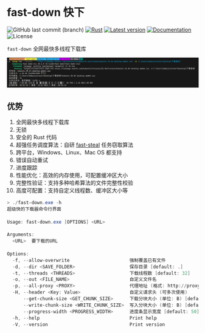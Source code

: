 # fast-down 快下

![GitHub last commit (branch)](https://img.shields.io/github/last-commit/share121/fast-down/main)
[![Rust](https://github.com/share121/fast-down/workflows/Test/badge.svg)](https://github.com/share121/fast-down/actions)
[![Latest version](https://img.shields.io/crates/v/fast-down.svg)](https://crates.io/crates/fast-down)
[![Documentation](https://docs.rs/fast-down/badge.svg)](https://docs.rs/fast-down)
![License](https://img.shields.io/crates/l/fast-down.svg)

`fast-down` 全网最快多线程下载库

![cli界面](cli.png)

## 优势

1. 全网最快多线程下载库
2. 无锁
3. 安全的 Rust 代码
4. 超强任务调度算法：自研 [fast-steal](https://github.com/share121/fast-steal) 任务窃取算法
5. 跨平台，Windows、Linux、Mac OS 都支持
6. 错误自动重试
7. 进度跟踪
8. 性能优化：高效的内存使用，可配置缓冲区大小
9. 完整性验证：支持多种哈希算法的文件完整性校验
10. 高度可配置：支持自定义线程数、缓冲区大小等

```powershell
> ./fast-down.exe -h
超级快的下载器命令行界面

Usage: fast-down.exe [OPTIONS] <URL>

Arguments:
  <URL>  要下载的URL

Options:
  -f, --allow-overwrite                      强制覆盖已有文件
  -d, --dir <SAVE_FOLDER>                    保存目录 [default: .]
  -t, --threads <THREADS>                    下载线程数 [default: 32]
  -o, --out <FILE_NAME>                      自定义文件名
  -p, --all-proxy <PROXY>                    代理地址 (格式: http://proxy:port 或 socks5://proxy:port)
  -H, --header <Key: Value>                  自定义请求头 (可多次使用)
      --get-chunk-size <GET_CHUNK_SIZE>      下载分块大小 (单位: B) [default: 8192]
      --write-chunk-size <WRITE_CHUNK_SIZE>  写入分块大小 (单位: B) [default: 8388608]
      --progress-width <PROGRESS_WIDTH>      进度条显示宽度 [default: 50]
  -h, --help                                 Print help
  -V, --version                              Print version
```
